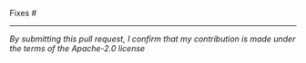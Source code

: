 Fixes #
  
  ---
  
  _By submitting this pull request, I confirm that my contribution is made under the terms of the Apache-2.0 license_